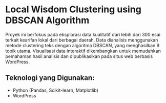 # Local Wisdom Clustering using DBSCAN Algorithm
Proyek ini berfokus pada eksplorasi data kualitatif dari lebih dari 300 esai terkait kearifan lokal dari berbagai daerah. Data dianalisis menggunakan metode clustering teks dengan algoritma DBSCAN, yang menghasilkan 9 topik utama. Visualisasi data interaktif dikembangkan untuk memudahkan pemahaman hasil analisis dan dipublikasikan pada situs web berbasis WordPress.

## Teknologi yang Digunakan:
- Python (Pandas, Scikit-learn, Matplotlib)
- WordPress
